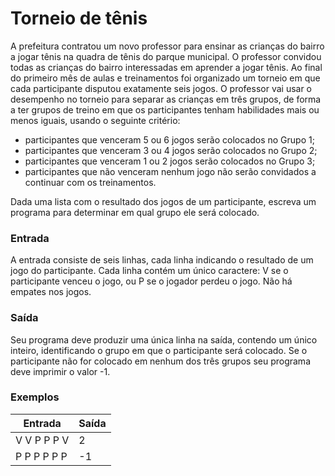 # Torneio de tênis

A prefeitura contratou um novo professor para ensinar as crianças do bairro a jogar tênis na quadra de tênis do parque municipal. O professor convidou todas as crianças do bairro interessadas em aprender a jogar tênis. Ao final do primeiro mês de aulas e treinamentos foi organizado um torneio em que cada participante disputou exatamente seis jogos. O professor vai usar o desempenho no torneio para separar as crianças em três grupos, de forma a ter grupos de treino em que os participantes tenham habilidades mais ou menos iguais, usando o seguinte critério:

- participantes que venceram 5 ou 6 jogos serão colocados no Grupo 1;
- participantes que venceram 3 ou 4 jogos serão colocados no Grupo 2;
- participantes que venceram 1 ou 2 jogos serão colocados no Grupo 3;
- participantes que não venceram nenhum jogo não serão convidados a continuar com os treinamentos.

Dada uma lista com o resultado dos jogos de um participante, escreva um programa para determinar em qual grupo ele será colocado.

### Entrada

A entrada consiste de seis linhas, cada linha indicando o resultado de um jogo do participante. Cada linha contém um único caractere: V se o participante venceu o jogo, ou P se o jogador perdeu o jogo. Não há empates nos jogos.

### Saída

Seu programa deve produzir uma única linha na saída, contendo um único inteiro, identificando o grupo em que o participante será colocado. Se o participante não for colocado em nenhum dos três grupos seu programa deve imprimir o valor -1.

### Exemplos

| **Entrada** | **Saída** |
| ----------- | --------- |
| V V P P P V | 2         |
| P P P P P P | -1        |

